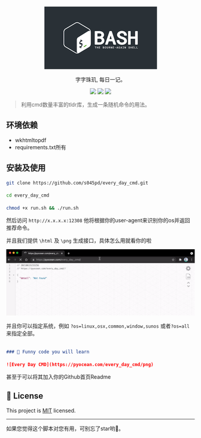 <p align="center">
<img src="media/bashs.png" />
    <p align="center">字字珠玑, 每日一记。</p>
        <p align="center">
    <a target="_blank" href="https://www.python.org/downloads/" title="Python version"><img src="https://img.shields.io/badge/python-%3E=_3.7.4-green.svg"></a>
    <a target="_blank" href="LICENSE" title="License: MIT"><img src="https://img.shields.io/badge/License-MIT-blue.svg"></a>
    <a target="_blank" href="FastAPI" title="FastAPI"><img src="https://img.shields.io/badge/power_by-FastAPI-Green.svg"></a></p>
</p>

> 利用cmd数量丰富的tldr库，生成一条随机命令的用法。


## 环境依赖

- wkhtmltopdf
- requirements.txt所有

## 安装及使用

```sh
git clone https://github.com/s045pd/every_day_cmd.git

cd every_day_cmd

chmod +x run.sh && ./run.sh
```

然后访问 ```http://x.x.x.x:12308``` 他将根据你的user-agent来识别你的os并返回推荐命令。

并且我们提供 `\html` 及 `\png` 生成接口，具体怎么用就看你的啦


<img src="media/every_day_cmd.gif">

并且你可以指定系统，例如 `?os=linux,osx,common,window,sunos` 或者`?os=all` 来指定全部。




```md

### 🤡 Funny code you will learn

![Every Day CMD](https://pyocean.com/every_day_cmd/png)

```

甚至于可以将其加入你的Github首页Readme


## 📝 License

This project is [MIT](https://github.com/kefranabg/readme-md-generator/blob/master/LICENSE) licensed.

***

如果您觉得这个脚本对您有用，可别忘了star哟🐶。
